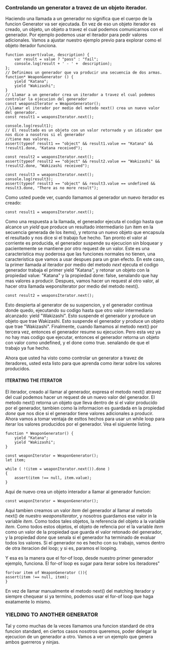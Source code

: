 ### Controlando un generator a travez de un objeto iterador.

Haciendo una llamada a un generador no  significa que el cuerpo de la funcion Generator va ser ejecutada. En vez de eso 
un objeto iterador es creado, un objeto, un objeto a travez el cual podemos comunicarnos con el generador. Por ejemplo 
podemos usar el iterador para pedir valores adicionales. Vamos a ajustar nuestro ejemplo previo para explorar como el 
objeto iterador funciona.

```
function assert(value, description) {
    var result = value ? "pass" : "fail";
    console.log(result + ' - ' +  description);
};
// Definimos un generador que va producir una secuencia de dos armas.
function* WeaponGenerator () {
    yield "Katana";
    yield "Wakizashi";
}
// Llamar a un generador crea un iterador a travez el cual podemos controlar la ejecucion del generador
const weaponsIterator = WeaponGenerator();
//Llamar el iterador por medio del metodo next() crea un nuevo valor del generador.
const result1 = weaponsIterator.next();

console.log(result1);
// El resultado es un objeto con un valor retornado y un idicador que nos dice a nosotros si el generador
//tiene mas valores.
assert(typeof result1 == "object" && result1.value == "Katana" && !result1.done, "Katana received");

const result2 = weaponsIterator.next();
assert(typeof result2 == "object" && result2.value == "Wakizashi" && !result2.done, "Wakizashi received");

const result3 = weaponsIterator.next();
console.log(result3);
assert(typeof result3 == "object" && result3.value == undefined && result3.done, "There as no more result");
```

Como usted puede ver, cuando llamamos al generador un nuevo iterador es creado:

```
const result1 = weaponsIterator.next();
```

Como una respuesta a la llamada, el generador ejecuta el codigo hasta que alcance un *yield* que produce un resultado 
intermediario (un item en la secuencia generada de los items), y retorna un nuevo objeto que encapsula el resultado y 
nos dice si el trabajo fue hecho.
Tan pronto el valor al corriente es producida, el generador suspende su ejecucion sin bloquear y pacientemente se mantiene 
por otro request de un valor. Este es una caracteristica muy poderosa que las funciones normales no tienen, una caracteristica
que vamos a usar despues para un gran efecto.
En este caso, la primer llamada al iterador por medio del metodo *next*  ejecuta el codigo generador trabaja el primer
yield "Katana", y retonar un objeto con la propiedad value: "Katana" y la propiedad done: false, senalando que hay mas 
valores a producir.
Despues, vamos hacer un request al otro valor, al hacer otra llamada weponsIterator por medio del metodo next().

```
const result2 = weaponsIterator.next();
```

Esto despierta al generator de su suspencion, y el generador continua donde quedo, ejecutando su codigo hasta que otro 
valor intermediario alcanzado: yield "Wakizashi". Esto suspende el generador y produce un objeto que trae Wakizashi.
Esto suspende el generador y produce un objeto que trae "Wakizashi".
Finalmente, cuando llamamos al metodo next() por tercera vez, entonces el generador resume su ejecucion. Pero esta vez 
ya no hay mas codigo que ejecutar, entonces el generador  retorna un objeto con valor como undefined, y el done como true.
senalando de que el trabajo ya fue hecho.

Ahora que usted ha visto como controlar un generator a travez de iteradores, usted esta listo para que aprenda como iterar
sobre los valores producidos.

#### ITERATING THE ITERATOR

El iterador, creado al llamar al generador, expresa el metodo next() atravez del cual podemos hacer un request de un 
nuevo valor del generador. El metodo next() retorna un objeto que lleva dentro de si el valor producido por el 
generador, tambien como la informacion es guardada en la propiedad *done*  que nos dice si el generador tiene valores 
adicionales a producir.
Ahora vamos a tomar ventaja de esttos hechos para usar un while loop para iterar los valores producidos por el generador.
Vea el siguiente listing.

```
function * WeaponGenerator() {
    yield "Katana";
    yield "Wakizashi";
}

const weaponIterator = WeaponGenerator();
let item;

while ( !(item = weaponIterator.next()).done )
{
    assert(item !== null, item.value);
}
```

Aqui de nuevo crea un objeto interador a llamar al generador funcion:
```
const weaponIterator = WeaponGenerator();
```

Aqui tambien creamos un valor *item* del generador al llamar al metodo next() de nuestro *weaponsIterator*, y nosotros 
guardamos ese valor in la variable *item*. Como todos tales objetos, la referencia del objeto a la variable *item*. Como
 todos estos objetos, el objeto de refencia por el la variable *item* como un valor de la propiedad que guarda el valor 
retonado del generador, y la propiedad *done* que senala si el generador ha terminado de evaluar todos los valores. Si 
el generador no es hecho con su trabajo, vamos dentro de otra iteracion del loop; y si es, paramos el looping.

Y esa es la manera que el for-of loop, desde nuestro primer generador ejemplo, funciona. El for-of loop es sugar para 
iterar sobre los iteradores"

```
for(var item of WeaponGenerator ()){
assert(item !== null, item);
}
```

En vez de llamar manualmente el metodo next() del matching iterador y siempre chequear si ya termino, podemos usar el 
for-of loop que haga exatamente lo mismo.

### YIELDING TO ANOTHER GENERATOR

Tal y como muchas de la veces llamamos una funcion standard de otra funcion standard, en ciertos casos nosotros queremos, 
poder delegar la ejecucion de un generador a otro. Vamos a ver un ejemplo que genera ambos guerreros y ninjas.


